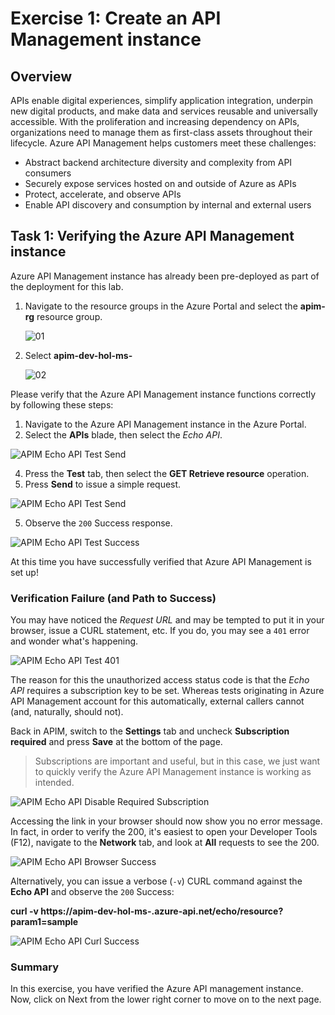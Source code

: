 # Exercise 1: Create an API Management instance
## Overview
APIs enable digital experiences, simplify application integration, underpin new digital products, and make data and services reusable and universally accessible. With the proliferation and increasing dependency on APIs, organizations need to manage them as first-class assets throughout their lifecycle.
Azure API Management helps customers meet these challenges:

- Abstract backend architecture diversity and complexity from API consumers
- Securely expose services hosted on and outside of Azure as APIs
- Protect, accelerate, and observe APIs
- Enable API discovery and consumption by internal and external users

## Task 1: Verifying the Azure API Management instance
Azure API Management instance has already been pre-deployed as part of the deployment for this lab.

1) Navigate to the resource groups in the Azure Portal and select the **apim-rg** resource group.

   ![01](media/01.png)

3) Select **apim-dev-hol-ms-<inject key="Deployment ID" enableCopy="false" />**
   
   ![02](media/02.png)
   
Please verify that the Azure API Management instance functions correctly by following these steps:

1) Navigate to the Azure API Management instance in the Azure Portal.  
2) Select the **APIs** blade, then select the *Echo API*.

  ![APIM Echo API Test Send](media/02a.png)

4) Press the **Test** tab, then select the **GET Retrieve resource** operation.  
5) Press **Send** to issue a simple request.  

  ![APIM Echo API Test Send](media/03.png)

5) Observe the `200` Success response.  

  ![APIM Echo API Test Success](media/04.png)

At this time you have successfully verified that Azure API Management is set up!

### Verification Failure (and Path to Success)

You may have noticed the *Request URL* and may be tempted to put it in your browser, issue a CURL statement, etc. If you do, you may see a `401` error and wonder what's happening.

![APIM Echo API Test 401](media/05.png)

The reason for this the unauthorized access status code is that the *Echo API* requires a subscription key to be set. Whereas tests originating in Azure API Management account for this automatically, external callers cannot (and, naturally, should not).

Back in APIM, switch to the **Settings** tab and uncheck **Subscription required** and press **Save** at the bottom of the page.

> Subscriptions are important and useful, but in this case, we just want to quickly verify the Azure API Management instance is working as intended.

![APIM Echo API Disable Required Subscription](media/06.png)

Accessing the link in your browser should now show you no error message. In fact, in order to verify the 200, it's easiest to open your Developer Tools (F12), navigate to the **Network** tab, and look at **All** requests to see the 200.

![APIM Echo API Browser Success](media/07.png)

Alternatively, you can issue a verbose (`-v`) CURL command against the **Echo API** and observe the `200` Success:

**curl -v https://apim-dev-hol-ms-<inject key="Deployment ID" enableCopy="false" />.azure-api.net/echo/resource?param1=sample**

![APIM Echo API Curl Success](../../assets/images/apim-echo-api-test-6.png)

### Summary
In this exercise, you have verified the Azure API management instance. Now, click on Next from the lower right corner to move on to the next page.
